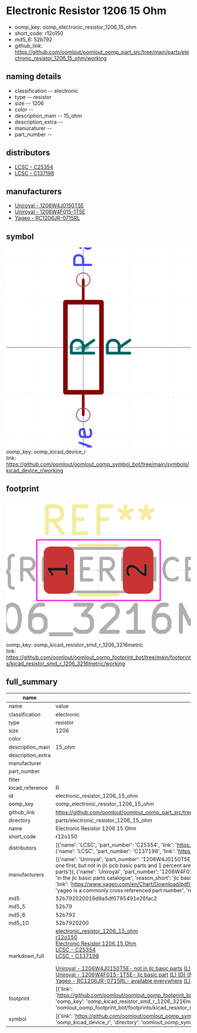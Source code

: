 # Electronic Resistor 1206 15 Ohm

  
* oomp_key: oomp_electronic_resistor_1206_15_ohm 
* short_code: r12o150
* md5_6: 52b792  
* github_link: https://github.com/oomlout/oomlout_oomp_part_src/tree/main/parts/electronic_resistor_1206_15_ohm/working  
## naming details
* classification -- electronic
* type -- resistor
* size -- 1206
* color -- 
* description_main -- 15_ohm
* description_extra -- 
* manucaturer -- 
* part_number -- 

## distributors
* [LCSC - C25354](https://lcsc.com/product-detail/C25354.html)  
* [LCSC - C137198](https://lcsc.com/product-detail/C137198.html)  

## manufacturers
* [Uniroyal - 1206W4J0150T5E]()  
* [Uniroyal - 1206W4F015-1T5E]()  
* [Yageo - RC1206JR-0715RL](https://www.yageo.com/en/Chart/Download/pdf/RC1206JR-0715RL)  

## symbol

![](symbol/0/working/working_600.png)  
oomp_key: oomp_kicad_device_r  
link: https://github.com/oomlout/oomlout_oomp_symbol_bot/tree/main/symbols/kicad_device_r/working  

## footprint

![](footprint/0/working/working_600.png)  
oomp_key: oomp_kicad_resistor_smd_r_1206_3216metric  
link: https://github.com/oomlout/oomlout_oomp_footprint_bot/tree/main/footprints/kicad_resistor_smd_r_1206_3216metric/working  

## full_summary
| name | value | 
| --- | --- | 
| name | value | 
| classification | electronic | 
| type | resistor | 
| size | 1206 | 
| color |  | 
| description_main | 15_ohm | 
| description_extra |  | 
| manufacturer |  | 
| part_number |  | 
| filter |  | 
| kicad_reference | R | 
| id | electronic_resistor_1206_15_ohm | 
| oomp_key | oomp_electronic_resistor_1206_15_ohm | 
| github_link | https://github.com/oomlout/oomlout_oomp_part_src/tree/main/parts/electronic_resistor_1206_15_ohm/working | 
| directory | parts/electronic_resistor_1206_15_ohm | 
| name | Electronic Resistor 1206 15 Ohm | 
| short_code | r12o150 | 
| distributors | [{'name': 'LCSC', 'part_number': 'C25354', 'link': 'https://lcsc.com/product-detail/C25354.html', 'id': 'distributor_lcsc'}, {'name': 'LCSC', 'part_number': 'C137198', 'link': 'https://lcsc.com/product-detail/C137198.html', 'id': 'distributor_lcsc'}] | 
| manufacturers | [{'name': 'Uniroyal', 'part_number': '1206W4J0150T5E', 'link': '', 'id': 'manufacturer_uniroyal', 'note': {'reason': 'did this one first, but not in jlc pcb basic parts and 1 percent are and they are the same price', 'reason_short': 'not in jlc basic parts'}}, {'name': 'Uniroyal', 'part_number': '1206W4F015-1T5E', 'link': '', 'id': 'manufacturer_uniroyal', 'note': {'reason': 'in the jlc basic parts catalogue', 'reason_short': 'jlc basic part'}}, {'name': 'Yageo', 'part_number': 'RC1206JR-0715RL', 'link': 'https://www.yageo.com/en/Chart/Download/pdf/RC1206JR-0715RL', 'id': 'manufacturer_yageo', 'note': {'reason': 'yageo is a commonly cross referenced part number', 'reason_short': 'available everywhere'}}] | 
| md5 | 52b792020019d9a5df0785491e26fac2 | 
| md5_5 | 52b79 | 
| md5_6 | 52b792 | 
| md5_10 | 52b7920200 | 
| markdown_full | [electronic_resistor_1206_15_ohm](https://github.com/oomlout/oomlout_oomp_part_src/tree/main/parts/electronic_resistor_1206_15_ohm/working)<br>[r12o150](https://github.com/oomlout/oomlout_oomp_part_src/tree/main/parts/electronic_resistor_1206_15_ohm/working)<br>[Electronic Resistor 1206 15 Ohm](https://github.com/oomlout/oomlout_oomp_part_src/tree/main/parts/electronic_resistor_1206_15_ohm/working)<br>[LCSC - C25354<br>](https://lcsc.com/product-detail/C25354.html)[LCSC - C137198<br>](https://lcsc.com/product-detail/C137198.html)<br>[Uniroyal - 1206W4J0150T5E- not in jlc basic parts]() [(L)  ](https://www.lcsc.com/search?q=1206W4J0150T5E)[(D)  ](https://www.digikey.com/en/products?keywords=1206W4J0150T5E)[(M)  ](https://www.mouser.com/Search/Refine?Keyword=1206W4J0150T5E)[(N)  ](https://www.newark.com/search?st=1206W4J0150T5E)[(SZ)  ](https://so.szlcsc.com/global.html?k=1206W4J0150T5E)<br>[Uniroyal - 1206W4F015-1T5E- jlc basic part]() [(L)  ](https://www.lcsc.com/search?q=1206W4F015-1T5E)[(D)  ](https://www.digikey.com/en/products?keywords=1206W4F015-1T5E)[(M)  ](https://www.mouser.com/Search/Refine?Keyword=1206W4F015-1T5E)[(N)  ](https://www.newark.com/search?st=1206W4F015-1T5E)[(SZ)  ](https://so.szlcsc.com/global.html?k=1206W4F015-1T5E)<br>[Yageo - RC1206JR-0715RL- available everywhere](https://www.yageo.com/en/Chart/Download/pdf/RC1206JR-0715RL) [(L)  ](https://www.lcsc.com/search?q=RC1206JR-0715RL)[(D)  ](https://www.digikey.com/en/products?keywords=RC1206JR-0715RL)[(M)  ](https://www.mouser.com/Search/Refine?Keyword=RC1206JR-0715RL)[(N)  ](https://www.newark.com/search?st=RC1206JR-0715RL)[(SZ)  ](https://so.szlcsc.com/global.html?k=RC1206JR-0715RL)<br> | 
| footprint | [{'link': 'https://github.com/oomlout/oomlout_oomp_footprint_bot/tree/main/foootprntss/kicad_resistor_smd_r_1206_3216metric', 'oomp_key': 'oomp_kicad_resistor_smd_r_1206_3216metric', 'directory': 'oomlout_oomp_footprint_bot/footprints/kicad_resistor_smd_r_1206_3216metric//working/working.kicad_mod'}] | 
| symbol | [{'link': 'https://github.com/oomlout/oomlout_oomp_symbol_bot/tree/main/symbols/kicad_device_r', 'oomp_key': 'oomp_kicad_device_r', 'directory': 'oomlout_oomp_symbol_bot/symbols/kicad_device_r//working/working.kicad_sym'}] | 
